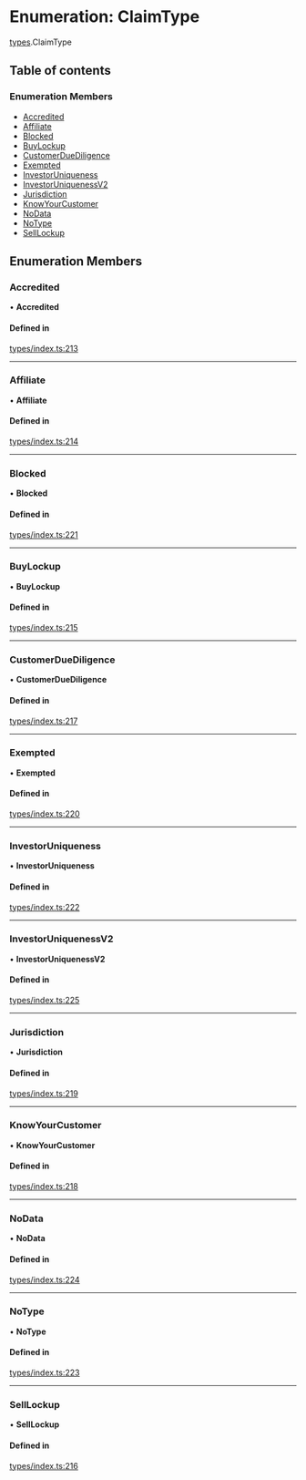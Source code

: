 # Enumeration: ClaimType

[types](../wiki/types).ClaimType

## Table of contents

### Enumeration Members

- [Accredited](../wiki/types.ClaimType#accredited)
- [Affiliate](../wiki/types.ClaimType#affiliate)
- [Blocked](../wiki/types.ClaimType#blocked)
- [BuyLockup](../wiki/types.ClaimType#buylockup)
- [CustomerDueDiligence](../wiki/types.ClaimType#customerduediligence)
- [Exempted](../wiki/types.ClaimType#exempted)
- [InvestorUniqueness](../wiki/types.ClaimType#investoruniqueness)
- [InvestorUniquenessV2](../wiki/types.ClaimType#investoruniquenessv2)
- [Jurisdiction](../wiki/types.ClaimType#jurisdiction)
- [KnowYourCustomer](../wiki/types.ClaimType#knowyourcustomer)
- [NoData](../wiki/types.ClaimType#nodata)
- [NoType](../wiki/types.ClaimType#notype)
- [SellLockup](../wiki/types.ClaimType#selllockup)

## Enumeration Members

### Accredited

• **Accredited**

#### Defined in

[types/index.ts:213](https://github.com/PolymathNetwork/polymesh-sdk/blob/31dfa0dc/src/types/index.ts#L213)

___

### Affiliate

• **Affiliate**

#### Defined in

[types/index.ts:214](https://github.com/PolymathNetwork/polymesh-sdk/blob/31dfa0dc/src/types/index.ts#L214)

___

### Blocked

• **Blocked**

#### Defined in

[types/index.ts:221](https://github.com/PolymathNetwork/polymesh-sdk/blob/31dfa0dc/src/types/index.ts#L221)

___

### BuyLockup

• **BuyLockup**

#### Defined in

[types/index.ts:215](https://github.com/PolymathNetwork/polymesh-sdk/blob/31dfa0dc/src/types/index.ts#L215)

___

### CustomerDueDiligence

• **CustomerDueDiligence**

#### Defined in

[types/index.ts:217](https://github.com/PolymathNetwork/polymesh-sdk/blob/31dfa0dc/src/types/index.ts#L217)

___

### Exempted

• **Exempted**

#### Defined in

[types/index.ts:220](https://github.com/PolymathNetwork/polymesh-sdk/blob/31dfa0dc/src/types/index.ts#L220)

___

### InvestorUniqueness

• **InvestorUniqueness**

#### Defined in

[types/index.ts:222](https://github.com/PolymathNetwork/polymesh-sdk/blob/31dfa0dc/src/types/index.ts#L222)

___

### InvestorUniquenessV2

• **InvestorUniquenessV2**

#### Defined in

[types/index.ts:225](https://github.com/PolymathNetwork/polymesh-sdk/blob/31dfa0dc/src/types/index.ts#L225)

___

### Jurisdiction

• **Jurisdiction**

#### Defined in

[types/index.ts:219](https://github.com/PolymathNetwork/polymesh-sdk/blob/31dfa0dc/src/types/index.ts#L219)

___

### KnowYourCustomer

• **KnowYourCustomer**

#### Defined in

[types/index.ts:218](https://github.com/PolymathNetwork/polymesh-sdk/blob/31dfa0dc/src/types/index.ts#L218)

___

### NoData

• **NoData**

#### Defined in

[types/index.ts:224](https://github.com/PolymathNetwork/polymesh-sdk/blob/31dfa0dc/src/types/index.ts#L224)

___

### NoType

• **NoType**

#### Defined in

[types/index.ts:223](https://github.com/PolymathNetwork/polymesh-sdk/blob/31dfa0dc/src/types/index.ts#L223)

___

### SellLockup

• **SellLockup**

#### Defined in

[types/index.ts:216](https://github.com/PolymathNetwork/polymesh-sdk/blob/31dfa0dc/src/types/index.ts#L216)
